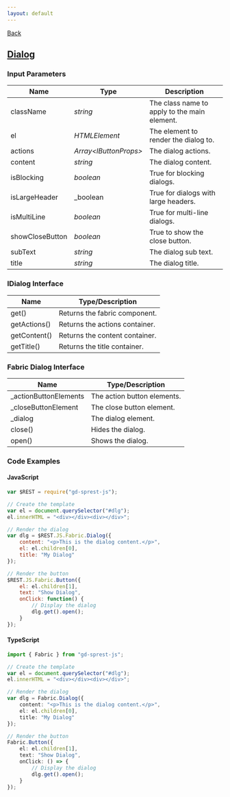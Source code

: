 ```yaml
---
layout: default
---
```

<div class="page-info" markdown="1">

[Back](/js/fabric)
## [Dialog](https://dev.office.com/fabric-js/Components/Dialog/Dialog.html)

</div>

### Input Parameters

| Name | Type | Description |
| --- | --- | --- |
| className | _string_ | The class name to apply to the main element. |
| el | _HTMLElement_ | The element to render the dialog to. |
| actions | _Array&lt;IButtonProps&gt;_ | The dialog actions. |
| content | _string_ |  The dialog content. |
| isBlocking | _boolean_ |  True for blocking dialogs. |
| isLargeHeader | _boolean |  True for dialogs with large headers. |
| isMultiLine | _boolean_ |  True for multi-line dialogs. |
| showCloseButton | _boolean_ |  True to show the close button. |
| subText | _string_ |  The dialog sub text. |
| title | _string_ |  The dialog title. |

### IDialog Interface

| Name | Type/Description |
| --- | --- |
| get() | Returns the fabric component. |
| getActions() | Returns the actions container. |
| getContent() | Returns the content container. |
| getTitle() | Returns the title container. |

### Fabric Dialog Interface

| Name | Type/Description |
| --- | --- |
| \_actionButtonElements | The action button elements. |
| \_closeButtonElement | The close button element. |
| \_dialog | The dialog element. |
| close() | Hides the dialog. |
| open() | Shows the dialog. |

### Code Examples
#### JavaScript
```js
var $REST = require("gd-sprest-js");

// Create the template
var el = document.querySelector("#dlg");
el.innerHTML = "<div></div><div></div>";

// Render the dialog
var dlg = $REST.JS.Fabric.Dialog({
    content: "<p>This is the dialog content.</p>",
    el: el.children[0],
    title: "My Dialog"
});

// Render the button
$REST.JS.Fabric.Button({
    el: el.children[1],
    text: "Show Dialog",
    onClick: function() {
        // Display the dialog
        dlg.get().open();
    }
});
```
#### TypeScript
```ts
import { Fabric } from "gd-sprest-js";

// Create the template
var el = document.querySelector("#dlg");
el.innerHTML = "<div></div><div></div>";

// Render the dialog
var dlg = Fabric.Dialog({
    content: "<p>This is the dialog content.</p>",
    el: el.children[0],
    title: "My Dialog"
});

// Render the button
Fabric.Button({
    el: el.children[1],
    text: "Show Dialog",
    onClick: () => {
        // Display the dialog
        dlg.get().open();
    }
});
```